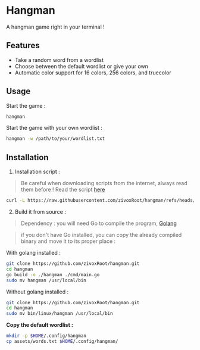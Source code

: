 # Hangman

A hangman game right in your terminal !

## Features

- Take a random word from a wordlist
- Choose between the default wordlist or give your own
- Automatic color support for 16 colors, 256 colors, and truecolor

## Usage

Start the game :

```bash
hangman
```

Start the game with your own wordlist :

```Bash
hangman -w /path/to/your/wordlist.txt
```

## Installation

1. Installation script :

> Be careful when downloading scripts from the internet, always read them before ! Read the script [here](https://github.com/zivoxRoot/hangman/blob/main/install.sh)

```Bash
curl -L https://raw.githubusercontent.com/zivoxRoot/hangman/refs/heads/main/install.sh | bash
```

2. Build it from source :

> Dependency : you will need Go to compile the program, [Golang](https://go.dev/)

> if you don't have Go installed, you can copy the already compiled binary and move it to its proper place :

With golang installed :

```bash
git clone https://github.com/zivoxRoot/hangman.git
cd hangman
go build -o ./hangman ./cmd/main.go
sudo mv hangman /usr/local/bin
```

Without golang installed :

```bash
git clone https://github.com/zivoxRoot/hangman.git
cd hangman
sudo mv bin/linux/hangman /usr/local/bin
```

**Copy the default wordlist :**

```Bash
mkdir -p $HOME/.config/hangman
cp assets/words.txt $HOME/.config/hangman/
```
